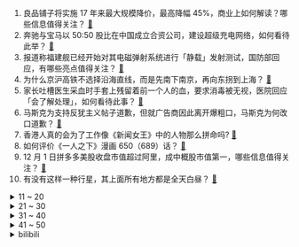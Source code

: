 1. 良品铺子将实施 17 年来最大规模降价，最高降幅 45%，商业上如何解读？哪些信息值得关注？ [:link:](https://www.zhihu.com/question/632656659)
2. 奔驰与宝马以 50:50 股比在中国成立合资公司，建设超级充电网络，如何看待此举？ [:link:](https://www.zhihu.com/question/632636896)
3. 报道称福建舰已经开始对其电磁弹射系统进行「静载」发射测试，国防部回应，有哪些亮点值得关注？ [:link:](https://www.zhihu.com/question/632669255)
4. 为什么京沪高铁不选择沿海直线，而是先南下南京，再向东拐到上海？ [:link:](https://www.zhihu.com/question/632110425)
5. 家长吐槽医生采血时手套上残留着前一个人的血，要求消毒被无视，医院回应「会了解处理」，如何看待此事？ [:link:](https://www.zhihu.com/question/632123641)
6. 马斯克为支持反犹主义帖子道歉，但就广告商因此离开爆粗口，马斯克为何改口道歉？ [:link:](https://www.zhihu.com/question/632603352)
7. 香港人真的会为了工作像《新闻女王》中的人物那么拼命吗? [:link:](https://www.zhihu.com/question/631332436)
8. 如何评价《一人之下》漫画 650（689）话？ [:link:](https://www.zhihu.com/question/632734795)
9. 12 月 1 日拼多多美股收盘市值超过阿里，成中概股市值第一，哪些信息值得关注？ [:link:](https://www.zhihu.com/question/632757408)
10. 有没有这样一种行星，其上面所有地方都是全天白昼？ [:link:](https://www.zhihu.com/question/632562475)
<details>
<summary>11 ~ 20</summary>

11. 理性讨论，《英雄联盟》的全球总决赛和 LPL 联赛能办到什么时候？ [:link:](https://www.zhihu.com/question/631867924)
12. 为什么美国学校老师不说「不好好学习，将来只能扫大街、挑大粪」，来鞭笞学生？ [:link:](https://www.zhihu.com/question/632232275)
13. 定期开放式理财产品募集规模上限上调后，规模上限超百亿元，定期开放式理财凭啥又「香」了？ [:link:](https://www.zhihu.com/question/632639689)
14. 葬礼上男子将甲醇掺入白酒待客，致 4 人死亡，被判有期徒刑三年六个月，如何看待此事及此判决？ [:link:](https://www.zhihu.com/question/632459666)
15. 雷军回应小米没有核心技术、被称组装厂，称「5G 标准专利已进入全球前十」，哪些信息值得关注？ [:link:](https://www.zhihu.com/question/632633079)
16. 涨价的羽绒服把市场让给了军大衣? 对此你怎么看？ [:link:](https://www.zhihu.com/question/632082745)
17. 为什么普遍认为《反叛的鲁路修》是神作，而《进击的巨人》被认为不如它？ [:link:](https://www.zhihu.com/question/630203585)
18. 多地下发通知「不带病上班上课」，目前各地呼吸道传染病有哪些特征？有哪些注意事项？ [:link:](https://www.zhihu.com/question/632295008)
19. 2023年你的数学研究或学习有什么收获和感悟？ [:link:](https://www.zhihu.com/question/629305334)
20. 中国学生的数学水平已经很厉害了，但是为什么菲尔兹奖的中国得主很少？ [:link:](https://www.zhihu.com/question/629163444)
</details>
<details>
<summary>21 ~ 30</summary>

21. TheShy 成为《英雄联盟》2023 年度最受欢迎选手，第五次获得该奖项，对此你有什么想说？ [:link:](https://www.zhihu.com/question/632638651)
22. 含有“青青”两个字的古诗词有哪些？ [:link:](https://www.zhihu.com/question/632586793)
23. 如何评价2023剧场版《名侦探柯南：黑铁的鱼影》? [:link:](https://www.zhihu.com/question/632559516)
24. 互联网是否将人们的各种情绪放大了？ [:link:](https://www.zhihu.com/question/630150006)
25. 2023 年有哪些取暖器值得推荐，好的取暖器要怎么选择？ [:link:](https://www.zhihu.com/question/627372825)
26. 20-30 万买纯电轿车，一汽-大众 ID.7、小鹏 P7i 和 Model3 怎么选？ [:link:](https://www.zhihu.com/question/632687681)
27. 喝无糖饮料后为什么嘴里一直有淡淡的甜味？ [:link:](https://www.zhihu.com/question/58110390)
28. 如何看待2023tga玩家之声第一轮票选原神崩铁均未进前十？ [:link:](https://www.zhihu.com/question/632307766)
29. 2023 法考主观题已经出分，你过了吗？查完分是什么心情？ [:link:](https://www.zhihu.com/question/632477631)
30. 《一念关山》第 1-8 集拍得如何？有哪些值得关注的剧情点？ [:link:](https://www.zhihu.com/question/632503399)
</details>
<details>
<summary>31 ~ 40</summary>

31. 希罗、基拉、刹那、巴拿吉作为高达驾驶员，战斗特点或者风格有何区别？ [:link:](https://www.zhihu.com/question/322780829)
32. 国内自行车骑行很火、露营也很火，但为什么骑车去露营（bikepacking）不火？ [:link:](https://www.zhihu.com/question/632503145)
33. 湖北人和湖南人，二者有何差异？ [:link:](https://www.zhihu.com/question/551140187)
34. 你心中的年度 NO.1 口红是哪支？ [:link:](https://www.zhihu.com/question/632466746)
35. 在学校，经常吃食堂，在饮食方面怎么减脂？ [:link:](https://www.zhihu.com/question/357867075)
36. 举办大众马拉松赛事对于当地跑步文化有哪些带动作用？ [:link:](https://www.zhihu.com/question/629063086)
37. 买取暖器是不是热的越快越香？还有哪些需要考虑的参数？ [:link:](https://www.zhihu.com/question/630536278)
38. 博导是院士有什么好处？ [:link:](https://www.zhihu.com/question/554649397)
39. 如何评价基辛格的学术成就？他有哪些著作值得铭记？带来了哪些影响？ [:link:](https://www.zhihu.com/question/632600303)
40. 短剧创业者称「短剧赛道 8 成项目亏损，最赚钱的是流量平台」，具体情况如何？有哪些信息值得关注？ [:link:](https://www.zhihu.com/question/632600417)
</details>
<details>
<summary>41 ~ 50</summary>

41. 会不会有一瞬间秒懂别人的暗示？ [:link:](https://www.zhihu.com/question/627401775)
42. 如何评价基辛格在美国政界的影响？他对美国政治发展的影响有多大？ [:link:](https://www.zhihu.com/question/632599541)
43. 以军方和哈马斯称将继续延长加沙临时停火协议，未来局势将如何走？ [:link:](https://www.zhihu.com/question/632628953)
44. 特斯拉 Cybertruck 纯电皮卡上架：起售价 60990 美元，哪些配置值得关注？它的性能如何？ [:link:](https://www.zhihu.com/question/632755051)
45. 英国诺丁汉市宣布事实性破产，此前伯明翰市、克里登市也宣布破产，均因公共服务开支过大，如何看待此事？ [:link:](https://www.zhihu.com/question/632588359)
46. OpenAI 官宣「奥特曼正式回归，公司成立一个新的董事会」，哪些信息值得关注？ [:link:](https://www.zhihu.com/question/632596314)
47. 2023 年，你是否拿到了自己想要的 offer呢？在找工作的路上，你的心历路程是怎样的？ [:link:](https://www.zhihu.com/question/630290146)
48. 家有宝宝，如何选购一款安全健康的加湿器？ [:link:](https://www.zhihu.com/question/630536284)
49. 买苹果手机虚荣吗？ [:link:](https://www.zhihu.com/question/632537917)
50. 2023 年即将结束，你想对辛苦工作一年的自己说些什么？你满意今年的工作成绩吗？ [:link:](https://www.zhihu.com/question/630270358)
</details><details>
<summary>bilibili</summary>

</details>